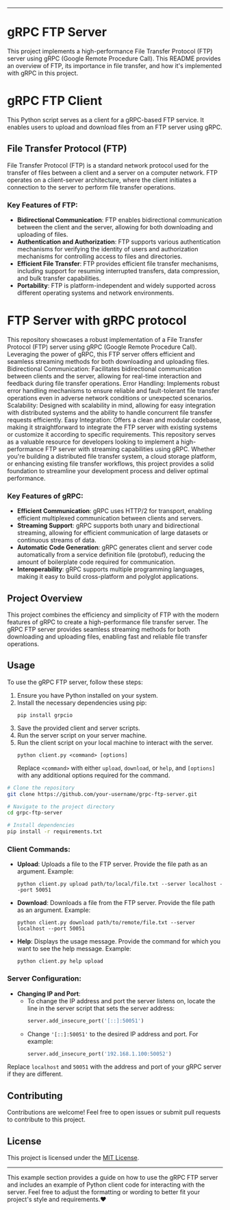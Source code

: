 
---

# gRPC FTP Server

This project implements a high-performance File Transfer Protocol (FTP) server using gRPC (Google Remote Procedure Call). This README provides an overview of FTP, its importance in file transfer, and how it's implemented with gRPC in this project.

# gRPC FTP Client

This Python script serves as a client for a gRPC-based FTP service. It enables users to upload and download files from an FTP server using gRPC.

## File Transfer Protocol (FTP)

File Transfer Protocol (FTP) is a standard network protocol used for the transfer of files between a client and a server on a computer network. FTP operates on a client-server architecture, where the client initiates a connection to the server to perform file transfer operations.

### Key Features of FTP:

- **Bidirectional Communication**: FTP enables bidirectional communication between the client and the server, allowing for both downloading and uploading of files.
- **Authentication and Authorization**: FTP supports various authentication mechanisms for verifying the identity of users and authorization mechanisms for controlling access to files and directories.
- **Efficient File Transfer**: FTP provides efficient file transfer mechanisms, including support for resuming interrupted transfers, data compression, and bulk transfer capabilities.
- **Portability**: FTP is platform-independent and widely supported across different operating systems and network environments.

# FTP Server with gRPC protocol
 This repository showcases a robust implementation of a File Transfer Protocol (FTP) server using gRPC (Google Remote Procedure Call). Leveraging the power of gRPC, this FTP server offers efficient and seamless streaming methods for both downloading and uploading files. 
Bidirectional Communication: Facilitates bidirectional communication between clients and the server, allowing for real-time interaction and feedback during file transfer operations. Error Handling: Implements robust error handling mechanisms to ensure reliable and fault-tolerant file transfer operations even in adverse network conditions or unexpected scenarios. Scalability: Designed with scalability in mind, allowing for easy integration with distributed systems and the ability to handle concurrent file transfer requests efficiently. Easy Integration: Offers a clean and modular codebase, making it straightforward to integrate the FTP server with existing systems or customize it according to specific requirements. This repository serves as a valuable resource for developers looking to implement a high-performance FTP server with streaming capabilities using gRPC. Whether you're building a distributed file transfer system, a cloud storage platform, or enhancing existing file transfer workflows, this project provides a solid foundation to streamline your development process and deliver optimal performance.

### Key Features of gRPC:

- **Efficient Communication**: gRPC uses HTTP/2 for transport, enabling efficient multiplexed communication between clients and servers.
- **Streaming Support**: gRPC supports both unary and bidirectional streaming, allowing for efficient communication of large datasets or continuous streams of data.
- **Automatic Code Generation**: gRPC generates client and server code automatically from a service definition file (protobuf), reducing the amount of boilerplate code required for communication.
- **Interoperability**: gRPC supports multiple programming languages, making it easy to build cross-platform and polyglot applications.

## Project Overview

This project combines the efficiency and simplicity of FTP with the modern features of gRPC to create a high-performance file transfer server. The gRPC FTP server provides seamless streaming methods for both downloading and uploading files, enabling fast and reliable file transfer operations.

## Usage

To use the gRPC FTP server, follow these steps:

1. Ensure you have Python installed on your system.
2. Install the necessary dependencies using pip:
   ```
   pip install grpcio
   ```
3. Save the provided client and server scripts.
4. Run the server script on your server machine.
5. Run the client script on your local machine to interact with the server.
    ```
   python client.py <command> [options]
   ```
   Replace `<command>` with either `upload`, `download`, or `help`, and `[options]` with any additional options required for the command.

```bash
# Clone the repository
git clone https://github.com/your-username/grpc-ftp-server.git

# Navigate to the project directory
cd grpc-ftp-server

# Install dependencies
pip install -r requirements.txt

```
### Client Commands:

- **Upload**: Uploads a file to the FTP server. Provide the file path as an argument.
  Example:
  ```
  python client.py upload path/to/local/file.txt --server localhost --port 50051
  ```

- **Download**: Downloads a file from the FTP server. Provide the file path as an argument.
  Example:
  ```
  python client.py download path/to/remote/file.txt --server localhost --port 50051
  ```

- **Help**: Displays the usage message. Provide the command for which you want to see the help message.
  Example:
  ```
  python client.py help upload
  ```
### Server Configuration:

- **Changing IP and Port**:
  - To change the IP address and port the server listens on, locate the line in the server script that sets the server address:
    ```python
    server.add_insecure_port('[::]:50051')
    ```
  - Change `'[::]:50051'` to the desired IP address and port. For example:
    ```python
    server.add_insecure_port('192.168.1.100:50052')
    ```
Replace `localhost` and `50051` with the address and port of your gRPC server if they are different.


## Contributing

Contributions are welcome! Feel free to open issues or submit pull requests to contribute to this project.

## License

This project is licensed under the [MIT License](LICENSE).

---

This example section provides a guide on how to use the gRPC FTP server and includes an example of Python client code for interacting with the server. Feel free to adjust the formatting or wording to better fit your project's style and requirements.❤️
